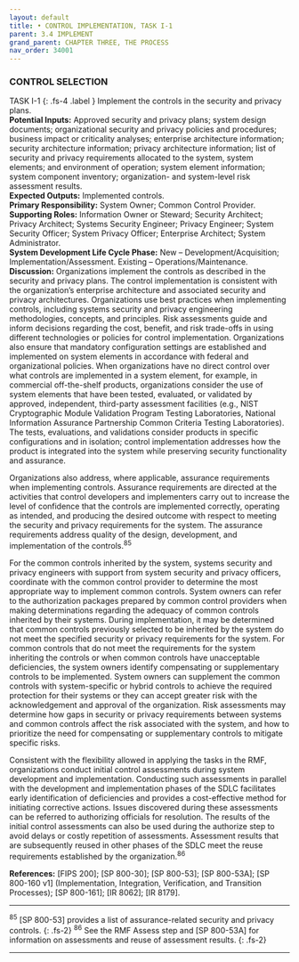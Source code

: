 ```yaml
---
layout: default
title: • CONTROL IMPLEMENTATION, TASK I-1 
parent: 3.4 IMPLEMENT 
grand_parent: CHAPTER THREE, THE PROCESS
nav_order: 34001
---
```


### CONTROL SELECTION 
TASK I-1
{: .fs-4 .label }
Implement the controls in the security and privacy plans.  
**Potential Inputs:** Approved security and privacy plans; system design documents; organizational security and privacy policies and procedures; business impact or criticality analyses; enterprise architecture information; security architecture information; privacy architecture information; list of security and privacy requirements allocated to the system, system elements; and environment of operation; system element information; system component inventory; organization- and system-level risk assessment results.  
**Expected Outputs:** Implemented controls.  
**Primary Responsibility:** System Owner; Common Control Provider.  
**Supporting Roles:** Information Owner or Steward; Security Architect; Privacy Architect; Systems Security Engineer; Privacy Engineer; System Security Officer; System Privacy Officer; Enterprise Architect; System Administrator.  
**System Development Life Cycle Phase:** New – Development/Acquisition; Implementation/Assessment. Existing – Operations/Maintenance.  
**Discussion:** Organizations implement the controls as described in the security and privacy plans. The control implementation is consistent with the organization’s enterprise architecture and associated security and privacy architectures. Organizations use best practices when implementing controls, including systems security and privacy engineering methodologies, concepts, and principles. Risk assessments guide and inform decisions regarding the cost, benefit, and risk trade-offs in using different technologies or policies for control implementation. Organizations also ensure that mandatory configuration settings are established and implemented on system elements in accordance with federal and organizational policies. When organizations have no direct control over what controls are implemented in a system element, for example, in commercial off-the-shelf products, organizations consider the use of system elements that have been tested, evaluated, or validated by approved, independent, third-party assessment facilities (e.g., NIST Cryptographic Module Validation Program Testing Laboratories, National Information Assurance Partnership Common Criteria Testing Laboratories). The tests, evaluations, and validations consider products in specific configurations and in isolation; control implementation addresses how the product is integrated into the system while preserving security functionality and assurance. 

Organizations also address, where applicable, assurance requirements when implementing controls. Assurance requirements are directed at the activities that control developers and implementers carry out to increase the level of confidence that the controls are implemented correctly, operating as intended, and producing the desired outcome with respect to meeting the security and privacy requirements for the system. The assurance requirements address quality of the design, development, and implementation of the controls.<sup>85</sup> 

For the common controls inherited by the system, systems security and privacy engineers with support from system security and privacy officers, coordinate with the common control provider to determine the most appropriate way to implement common controls. System owners can refer to the authorization packages prepared by common control providers when making determinations regarding the adequacy of common controls inherited by their systems. During implementation, it may be determined that common controls previously selected to be inherited by the system do not meet the specified security or privacy requirements for the system. For common controls that do not meet the requirements for the system inheriting the controls or when common controls have unacceptable deficiencies, the system owners identify compensating or supplementary controls to be implemented. System owners can supplement the common controls with system-specific or hybrid controls to achieve the required protection for their systems or they can accept greater risk with the acknowledgement and approval of the organization. Risk assessments may determine how gaps in security or privacy requirements between systems and common controls affect the risk associated with the system, and how to prioritize the need for compensating or supplementary controls to mitigate specific risks. 

Consistent with the flexibility allowed in applying the tasks in the RMF, organizations conduct initial control assessments during system development and implementation. Conducting such assessments in parallel with the development and implementation phases of the SDLC facilitates early identification of deficiencies and provides a cost-effective method for initiating corrective actions. Issues discovered during these assessments can be referred to authorizing officials for resolution. The results of the initial control assessments can also be used during the authorize step to avoid delays or costly repetition of assessments. Assessment results that are subsequently reused in other phases of the SDLC meet the reuse requirements established by the organization.<sup>86</sup> 
 
**References:** [FIPS 200]; [SP 800-30]; [SP 800-53]; [SP 800-53A]; [SP 800-160 v1] (Implementation, Integration, Verification, and Transition Processes); [SP 800-161]; [IR 8062]; [IR 8179]. 

***


<sup>85</sup> [SP 800-53] provides a list of assurance-related security and privacy controls.
{: .fs-2}
<sup>86</sup> See the RMF Assess step and [SP 800-53A] for information on assessments and reuse of assessment results.
{: .fs-2}

***
